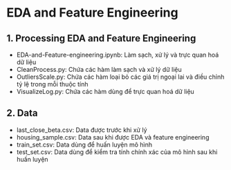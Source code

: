 # EDA and Feature Engineering
## 1. Processing EDA and Feature Engineering
 - EDA-and-Feature-engineering.ipynb: Làm sạch, xử lý và trực quan hoá dữ liệu
 - CleanProcess.py: Chứa các hàm làm sạch và xử lý dữ liệu
 - OutliersScale.py: Chứa các hàm loại bỏ các giá trị ngoại lai và điều chỉnh tỷ lệ trong mỗi thuộc tính
 - VisualizeLog.py: Chứa các hàm dùng để trực quan hoá dữ liệu
## 2. Data
 - last_close_beta.csv: Data được trước khi xử lý
 - housing_sample.csv: Data sau khi được EDA và feature engineering
 - train_set.csv: Data dùng để huấn luyện mô hình
 - test_set.csv: Data dùng để kiểm tra tính chính xác của mô hình sau khi huấn luyện
